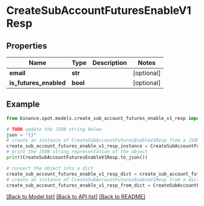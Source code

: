 # CreateSubAccountFuturesEnableV1Resp


## Properties

Name | Type | Description | Notes
------------ | ------------- | ------------- | -------------
**email** | **str** |  | [optional] 
**is_futures_enabled** | **bool** |  | [optional] 

## Example

```python
from binance.spot.models.create_sub_account_futures_enable_v1_resp import CreateSubAccountFuturesEnableV1Resp

# TODO update the JSON string below
json = "{}"
# create an instance of CreateSubAccountFuturesEnableV1Resp from a JSON string
create_sub_account_futures_enable_v1_resp_instance = CreateSubAccountFuturesEnableV1Resp.from_json(json)
# print the JSON string representation of the object
print(CreateSubAccountFuturesEnableV1Resp.to_json())

# convert the object into a dict
create_sub_account_futures_enable_v1_resp_dict = create_sub_account_futures_enable_v1_resp_instance.to_dict()
# create an instance of CreateSubAccountFuturesEnableV1Resp from a dict
create_sub_account_futures_enable_v1_resp_from_dict = CreateSubAccountFuturesEnableV1Resp.from_dict(create_sub_account_futures_enable_v1_resp_dict)
```
[[Back to Model list]](../README.md#documentation-for-models) [[Back to API list]](../README.md#documentation-for-api-endpoints) [[Back to README]](../README.md)



